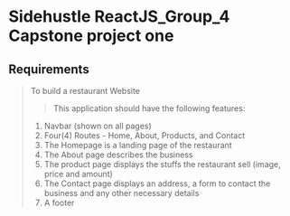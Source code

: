 # Sidehustle ReactJS_Group_4 Capstone project one

## Requirements

> To build a restaurant Website
>
> > This application should have the following features:
>
> 1. Navbar (shown on all pages)
> 2. Four(4) Routes - Home, About, Products, and Contact
> 3. The Homepage is a landing page of the restaurant
> 4. The About page describes the business
> 5. The product page displays the stuffs the restaurant sell (image, price and amount)
> 6. The Contact page displays an address, a form to contact the business and any other necessary details
> 7. A footer
